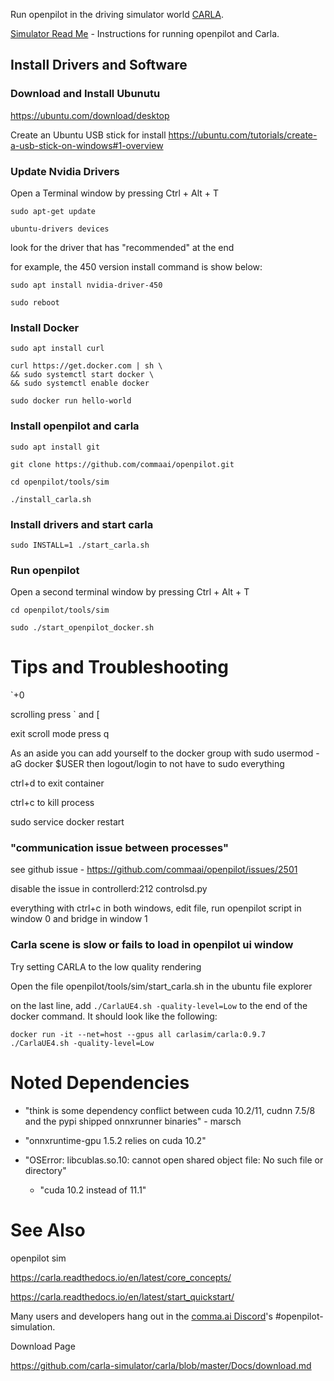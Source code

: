 Run openpilot in the driving simulator world [CARLA](http://carla.org/).

[Simulator Read Me](https://github.com/commaai/openpilot/tree/master/tools/sim#openpilot-in-simulator) - Instructions for running openpilot and Carla. 



## Install Drivers and Software

### Download and Install Ubunutu

https://ubuntu.com/download/desktop

Create an Ubuntu USB stick for install https://ubuntu.com/tutorials/create-a-usb-stick-on-windows#1-overview

### Update Nvidia Drivers

Open a Terminal window by pressing Ctrl + Alt + T

`sudo apt-get update`  

`ubuntu-drivers devices`  

look for the driver that has "recommended" at the end

for example, the 450 version install command is show below:  

`sudo apt install nvidia-driver-450`  

`sudo reboot`  

### Install Docker

`sudo apt install curl`  

`curl https://get.docker.com | sh \`  
`&& sudo systemctl start docker \`  
`&& sudo systemctl enable docker`  

`sudo docker run hello-world`  

### Install openpilot and carla

`sudo apt install git`  

`git clone https://github.com/commaai/openpilot.git`  

`cd openpilot/tools/sim`  

`./install_carla.sh`

### Install drivers and start carla

`sudo INSTALL=1 ./start_carla.sh`  

### Run openpilot

Open a second terminal window by pressing Ctrl + Alt + T

`cd openpilot/tools/sim`  

`sudo ./start_openpilot_docker.sh`

# Tips and Troubleshooting

`+0

scrolling press ` and [

exit scroll mode press q

As  an aside you can add yourself to the docker group with sudo usermod -aG docker $USER then logout/login to not have to sudo everything

ctrl+d to exit container

ctrl+c to kill process

sudo service docker restart

### "communication issue between processes"

see github issue - https://github.com/commaai/openpilot/issues/2501

disable the issue in controllerd:212  controlsd.py

everything with ctrl+c in both windows, edit file, run openpilot script in window 0 and bridge in window 1

### Carla scene is slow or fails to load in openpilot ui window

Try setting CARLA to the low quality rendering  

Open the file openpilot/tools/sim/start_carla.sh in the ubuntu file explorer  

on the last line, add `./CarlaUE4.sh -quality-level=Low` to the end of the docker command. It should look like the following:  

`docker run -it --net=host --gpus all carlasim/carla:0.9.7 ./CarlaUE4.sh -quality-level=Low`  

# Noted Dependencies

* "think is some dependency conflict between cuda 10.2/11, cudnn 7.5/8 and the pypi shipped onnxrunner binaries" - marsch

* "onnxruntime-gpu 1.5.2 relies on cuda 10.2"

* "OSError: libcublas.so.10: cannot open shared object file: No such file or directory"  
  * "cuda 10.2 instead of 11.1"

# See Also

openpilot sim

https://carla.readthedocs.io/en/latest/core_concepts/

https://carla.readthedocs.io/en/latest/start_quickstart/

Many users and developers hang out in the [comma.ai Discord](https://discord.comma.ai)'s #openpilot-simulation. 

Download Page

https://github.com/carla-simulator/carla/blob/master/Docs/download.md
